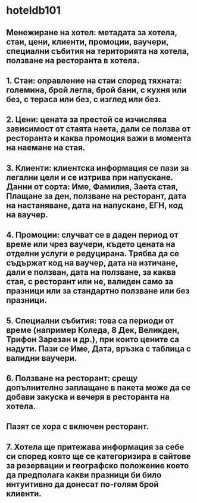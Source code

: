  # hoteldb101

## Менежиране на хотел: метадата за хотела, стаи, цени, клиенти, промоции, ваучери, специални събития на територията на хотела, ползване на ресторанта в хотела.
 
## 1. Стаи: оправление на стаи според тяхната: големина, брой легла, брой бани, с кухня или без, с тераса или без, с изглед или без.
 
## 2. Цени: цената за престой се изчислява зависимост от стаята наета, дали се ползва от ресторанта и каква промоция важи в момента на наемане на стая.
 
## 3. Клиенти: клиентска информация се пази за легални цели и се изтрива при напускане. Данни от сорта: Име, Фамилия, Заета стая, Плащане за ден, ползване на ресторант, дата на настаняване, дата на напускане, ЕГН, код на ваучер.

## 4. Промоции: случват се в даден период от време или чрез ваучери, където цената на отделни услуги е редуцирана. Трябва да се съдържат код на ваучер, дата на изтичане, дали е ползван, дата на ползване, за каква стая, с ресторант или не, валиден само за празници или за стандартно ползване или без празници.
 
## 5. Специални събития: това са периоди от време (например Коледа, 8 Дек, Великден, Трифон Зарезан и др.), при които цените са надути. Пази се Име, Дата, връзка с таблица с валидни ваучери.
 
## 6. Ползване на ресторант: срещу допълнително заплащане в пакета може да се добави закуска и вечеря в ресторанта на хотела.
## Пазят се хора с включен ресторант.
 
## 7. Хотела ще притежава информация за себе си според която ще се категоризира в сайтове за резервации и географско положение което да предполага какви празници би било интуитивно да донесат по-голям брой клиенти.
